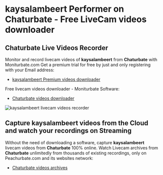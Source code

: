 # kaysalambeert Performer on Chaturbate - Free LiveCam videos downloader

## Chaturbate Live Videos Recorder

Monitor and record livecam videos of **kaysalambeert** from **Chaturbate** with Moniturbate.com
Get a premium trial for free by just and only registering with your Email address:
* [kaysalambeert Premium videos downloader](https://moniturbate.com/request-demo-licence-key.html)

Free livecam videos downloader - Moniturbate Software:
* [Chaturbate videos downloader](https://moniturbate.com/moniturbate-download-software.html)

![kaysalambeert livecam videos recorder](https://peachurnet.com/templates/moniturbate-software.png)


## Capture kaysalambeert videos from the Cloud and watch your recordings on Streaming

Without the need of downloading a software, capture **kaysalambeert** livecam videos from **Chaturbate** 100% online.
Watch Livecam archives from **Chaturbate** unlimitedly from thousands of existing recordings, only on Peachurbate.com and its websites network:
* [Chaturbate videos archives](https://peachurnet.com/)